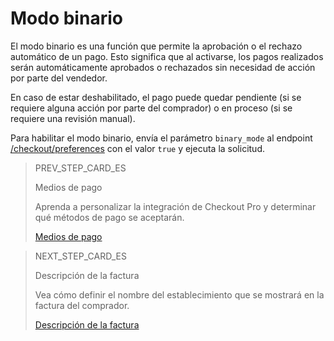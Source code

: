 # Modo binario

El modo binario es una función que permite la aprobación o el rechazo automático de un pago. Esto significa que al activarse, los pagos realizados serán automáticamente aprobados o rechazados sin necesidad de acción por parte del vendedor.

En caso de estar deshabilitado, el pago puede quedar pendiente (si se requiere alguna acción por parte del comprador) o en proceso (si se requiere una revisión manual).

Para habilitar el modo binario, envía el parámetro `binary_mode`  al endpoint [/checkout/preferences](https://www.mercadopago[FAKER][URL][DOMAIN]/developers/es/reference/preferences/_checkout_preferences/post) con el valor `true` y ejecuta la solicitud.

> PREV_STEP_CARD_ES
>
> Medios de pago
>
> Aprenda a personalizar la integración de Checkout Pro y determinar qué métodos de pago se aceptarán.
>
> [Medios de pago](/developers/es/docs/checkout-pro/checkout-customization/preferences/payment-methods)

> NEXT_STEP_CARD_ES
>
> Descripción de la factura
>
> Vea cómo definir el nombre del establecimiento que se mostrará en la factura del comprador.
>
> [Descripción de la factura](/developers/es/docs/checkout-pro/checkout-customization/preferences/invoice-description)